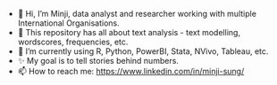 - 👋 Hi, I’m Minji, data analyst and researcher working with multiple International Organisations.
- 👀 This repository has all about text analysis - text modelling, wordscores, frequencies, etc.
- 🌱 I’m currently using R, Python, PowerBI, Stata, NVivo, Tableau, etc.
- ✨ My goal is to tell stories behind numbers.
- 📫 How to reach me: https://www.linkedin.com/in/minji-sung/

<!---
minji-sung/minji-sung is a ✨ special ✨ repository because its `README.md` (this file) appears on your GitHub profile.
You can click the Preview link to take a look at your changes.
--->
